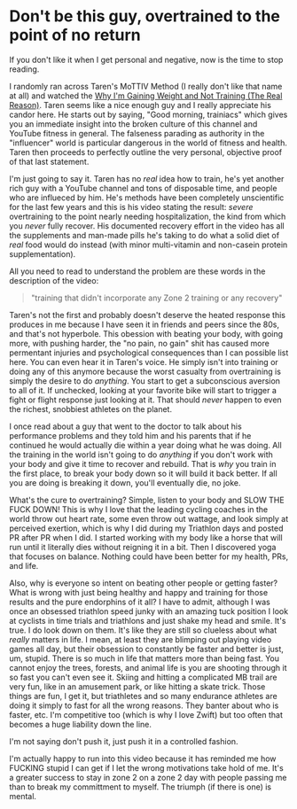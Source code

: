# Don't be this guy, overtrained to the point of no return 

If you don't like it when I get personal and negative, now is the time to stop reading.

I randomly ran across Taren's MoTTIV Method (I really don't like that name at all) and watched the [Why I'm Gaining Weight and Not Training (The Real Reason)][video]. Taren seems like a nice enough guy and I really appreciate his candor here. He starts out by saying, "Good morning, trainiacs" which gives you an immediate insight into the broken culture of this channel and YouTube fitness in general. The falseness parading as authority in the "influencer" world is particular dangerous in the world of fitness and health. Taren then proceeds to perfectly outline the very personal, objective proof of that last statement.

[video]: <https://youtu.be/b594HpcnZqY>

I'm just going to say it. Taren has no *real* idea how to train, he's yet another rich guy with a YouTube channel and tons of disposable time, and people who are influeced by him. He's methods have been completely unscientific for the last few years and this is his video stating the result: *severe* overtraining to the point nearly needing hospitalization, the kind from which you *never* fully recover. His documented recovery effort in the video has all the supplements and man-made pills he's taking to do what a solid diet of *real* food would do instead (with minor multi-vitamin and non-casein protein supplementation).

All you need to read to understand the problem are these words in the description of the video:

> "training that didn't incorporate any Zone 2 training or any recovery"

Taren's not the first and probably doesn't deserve the heated response this produces in me because I have seen it in friends and peers since the 80s, and that's not hyperbole. This obession with beating your body, with going more, with pushing harder, the "no pain, no gain" shit has caused more permentant injuries and psychological consequences than I can possible list here. You can even hear it in Taren's voice. He simply isn't into training or doing any of this anymore because the worst casualty from overtraining is simply the desire to do *anything*. You start to get a subconscious aversion to all of it. If unchecked, looking at your favorite bike will start to trigger a fight or flight response just looking at it. That should *never* happen to even the richest, snobbiest athletes on the planet. 

I once read about a guy that went to the doctor to talk about his performance problems and they told him and his parents that if he continued he would actually die within a year doing what he was doing. All the training in the world isn't going to do *anything* if you don't work with your body and give it time to recover and rebuild. That is *why* you train in the first place, to break your body down so it will build it back better. If all you are doing is breaking it down, you'll eventually die, no joke.

What's the cure to overtraining? Simple, listen to your body and SLOW THE FUCK DOWN! This is why I love that the leading cycling coaches in the world throw out heart rate, some even throw out wattage, and look simply at perceived exertion, which is why I did during my Triathlon days and posted PR after PR when I did. I started working with my body like a horse that will run until it literally dies without reigning it in a bit. Then I discovered yoga that focuses on balance. Nothing could have been better for my health, PRs, and life.

Also, why is everyone so intent on beating other people or getting faster? What is wrong with just being healthy and happy and training for those results and the pure endorphins of it all? I have to admit, although I was once an obsessed triathlon speed junky with an amazing tuck position I look at cyclists in time trials and triathlons and just shake my head and smile. It's true. I do look down on them. It's like they are still so clueless about what *really* matters in life. I mean, at least they are blimping out playing video games all day, but their obsession to constantly be faster and better is just, um, stupid. There is so much in life that matters more than being fast. You cannot enjoy the trees, forests, and animal life is you are shooting through it so fast you can't even see it. Skiing and hitting a complicated MB trail are very fun, like in an amusement park, or like hitting a skate trick. Those things are fun, I get it, but triathletes and so many endurance athletes are doing it simply to fast for all the wrong reasons. They banter about who is faster, etc. I'm competitive too (which is why I love Zwift) but too often that becomes a huge liability down the line.

I'm not saying don't push it, just push it in a controlled fashion.

I'm actually happy to run into this video because it has reminded me how FUCKING stupid I can get if I let the wrong motivations take hold of me. It's a greater success to stay in zone 2 on a zone 2 day with people passing me than to break my committment to myself. The triumph (if there is one) is mental.
